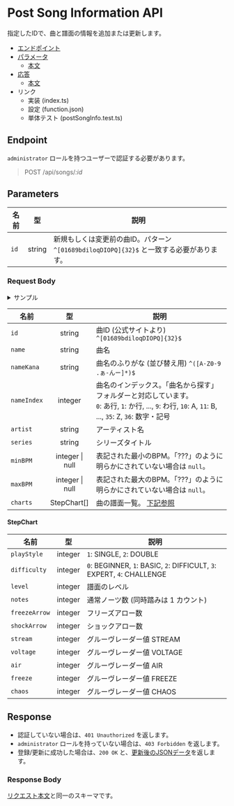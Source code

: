 # Post Song Information API

指定したIDで、曲と譜面の情報を追加または更新します。

- [エンドポイント](#endpoint)
- [パラメータ](#parameters)
  - [本文](#request-body)
- [応答](#response)
  - [本文](#response-body)
- リンク
  - 実装 (index.ts)
  - 設定 (function.json)
  - 単体テスト (postSongInfo.test.ts)

## Endpoint

`administrator` ロールを持つユーザーで認証する必要があります。

> POST /api/songs/*:id*

## Parameters

|名前|型|説明|
|----|:--:|---|
|`id`|string|新規もしくは変更前の曲ID。パターン `^[01689bdiloqDIOPQ]{32}$` と一致する必要があります。|

### Request Body

<details>
  <summary>サンプル</summary>

```json
{
  "id": "61oIP0QIlO90d18ObDP1Dii6PoIQoOD8",
  "name": "イーディーエム・ジャンパーズ",
  "nameKana": "いーでぃーえむ じゃんぱーず",
  "nameIndex": 0,
  "artist": "かめりあ feat. ななひら",
  "series": "DanceDanceRevolution A",
  "minBPM": 72,
  "maxBPM": 145,
  "charts": [
    {
      "playStyle": 1,
      "difficulty": 0,
      "level": 3,
      "notes": 70,
      "freezeArrow": 11,
      "shockArrow": 0,
      "stream": 12,
      "voltage": 11,
      "air": 1,
      "freeze": 20,
      "chaos": 0
    },
    {
      "playStyle": 1,
      "difficulty": 1,
      "level": 5,
      "notes": 142,
      "freezeArrow": 24,
      "shockArrow": 0,
      "stream": 25,
      "voltage": 22,
      "air": 18,
      "freeze": 61,
      "chaos": 0
    },
    {
      "playStyle": 1,
      "difficulty": 2,
      "level": 8,
      "notes": 248,
      "freezeArrow": 25,
      "shockArrow": 0,
      "stream": 43,
      "voltage": 44,
      "air": 23,
      "freeze": 50,
      "chaos": 9
    },
    {
      "playStyle": 1,
      "difficulty": 3,
      "level": 12,
      "notes": 336,
      "freezeArrow": 47,
      "shockArrow": 0,
      "stream": 59,
      "voltage": 50,
      "air": 23,
      "freeze": 67,
      "chaos": 44
    },
    {
      "playStyle": 2,
      "difficulty": 1,
      "level": 4,
      "notes": 132,
      "freezeArrow": 23,
      "shockArrow": 0,
      "stream": 23,
      "voltage": 22,
      "air": 12,
      "freeze": 58,
      "chaos": 0
    },
    {
      "playStyle": 2,
      "difficulty": 2,
      "level": 8,
      "notes": 231,
      "freezeArrow": 22,
      "shockArrow": 0,
      "stream": 42,
      "voltage": 39,
      "air": 21,
      "freeze": 46,
      "chaos": 6
    },
    {
      "playStyle": 2,
      "difficulty": 3,
      "level": 11,
      "notes": 326,
      "freezeArrow": 45,
      "shockArrow": 0,
      "stream": 57,
      "voltage": 50,
      "air": 20,
      "freeze": 64,
      "chaos": 40
    }
  ]
}
```

</details>

|名前|型|説明|
|---|:--:|---|
|`id`|string|曲ID (公式サイトより) `^[01689bdiloqDIOPQ]{32}$`|
|`name`|string|曲名|
|`nameKana`|string|曲名のふりがな (並び替え用) `^([A-Z0-9 .ぁ-んー]*)$`|
|`nameIndex`|integer|曲名のインデックス。「曲名から探す」フォルダーと対応しています。<br />`0`: あ行, `1`: か行, ..., `9`: わ行, `10`: A, `11`: B, ..., `35`: Z, `36`: 数字・記号|
|`artist`|string|アーティスト名|
|`series`|string|シリーズタイトル|
|`minBPM`|integer \| null|表記された最小のBPM。「???」のように明らかにされていない場合は `null`。|
|`maxBPM`|integer \| null|表記された最大のBPM。「???」のように明らかにされていない場合は `null`。|
|`charts`|StepChart\[\]|曲の譜面一覧。 [下記参照](#stepchart)|

#### StepChart

|名前|型|説明|
|---|:--:|---|
|`playStyle`|integer|`1`: SINGLE, `2`: DOUBLE|
|`difficulty`|integer|`0`: BEGINNER, `1`: BASIC, `2`: DIFFICULT, `3`: EXPERT, `4`: CHALLENGE|
|`level`|integer|譜面のレベル|
|`notes`|integer|通常ノーツ数 (同時踏みは 1 カウント)|
|`freezeArrow`|integer|フリーズアロー数|
|`shockArrow`|integer|ショックアロー数|
|`stream`|integer|グルーヴレーダー値 STREAM|
|`voltage`|integer|グルーヴレーダー値 VOLTAGE|
|`air`|integer|グルーヴレーダー値 AIR|
|`freeze`|integer|グルーヴレーダー値 FREEZE|
|`chaos`|integer|グルーヴレーダー値 CHAOS|

## Response

- 認証していない場合は、`401 Unauthorized` を返します。
- `administrator` ロールを持っていない場合は、`403 Forbidden` を返します。
- 登録/更新に成功した場合は、`200 OK` と、[更新後のJSONデータ](#response-body)を返します。

### Response Body

[リクエスト本文](#request-body)と同一のスキーマです。

